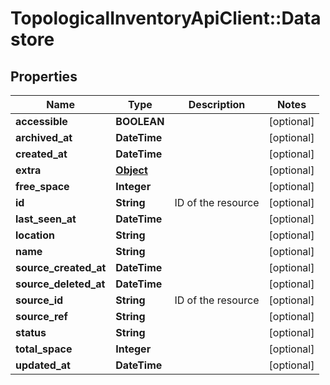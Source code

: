# TopologicalInventoryApiClient::Datastore

## Properties
Name | Type | Description | Notes
------------ | ------------- | ------------- | -------------
**accessible** | **BOOLEAN** |  | [optional] 
**archived_at** | **DateTime** |  | [optional] 
**created_at** | **DateTime** |  | [optional] 
**extra** | [**Object**](.md) |  | [optional] 
**free_space** | **Integer** |  | [optional] 
**id** | **String** | ID of the resource | [optional] 
**last_seen_at** | **DateTime** |  | [optional] 
**location** | **String** |  | [optional] 
**name** | **String** |  | [optional] 
**source_created_at** | **DateTime** |  | [optional] 
**source_deleted_at** | **DateTime** |  | [optional] 
**source_id** | **String** | ID of the resource | [optional] 
**source_ref** | **String** |  | [optional] 
**status** | **String** |  | [optional] 
**total_space** | **Integer** |  | [optional] 
**updated_at** | **DateTime** |  | [optional] 


